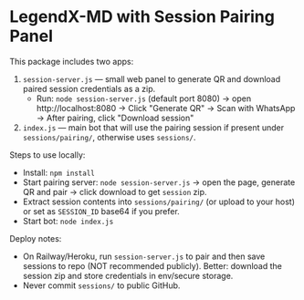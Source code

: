 
# LegendX-MD with Session Pairing Panel

This package includes two apps:
1. `session-server.js` — small web panel to generate QR and download paired session credentials as a zip.
   - Run: `node session-server.js` (default port 8080) -> open http://localhost:8080 -> Click "Generate QR" -> Scan with WhatsApp -> After pairing, click "Download session"
2. `index.js` — main bot that will use the pairing session if present under `sessions/pairing/`, otherwise uses `sessions/`.

Steps to use locally:
- Install: `npm install`
- Start pairing server: `node session-server.js` -> open the page, generate QR and pair -> click download to get `session` zip.
- Extract session contents into `sessions/pairing/` (or upload to your host) or set as `SESSION_ID` base64 if you prefer.
- Start bot: `node index.js`

Deploy notes:
- On Railway/Heroku, run `session-server.js` to pair and then save sessions to repo (NOT recommended publicly). Better: download the session zip and store credentials in env/secure storage.
- Never commit `sessions/` to public GitHub.
